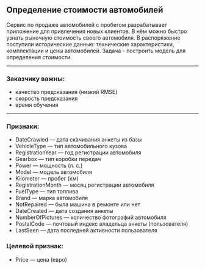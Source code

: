 ## Определение стоимости автомобилей


Сервис по продаже автомобилей с пробегом разрабатывает приложение для привлечения новых клиентов. В нём можно быстро узнать рыночную стоимость своего автомобиля. 
В распоряжение поступили исторические данные: технические характеристики, комплектации и цены автомобилей. Задача - построить модель для определения стоимости.

***

### Заказчику важны:
* качество предсказания (низкий RMSE)
* скорость предсказания
* время обучения

*** 

### Признаки:
* DateCrawled — дата скачивания анкеты из базы
* VehicleType — тип автомобильного кузова
* RegistrationYear — год регистрации автомобиля
* Gearbox — тип коробки передач
* Power — мощность (л. с.)
* Model — модель автомобиля
* Kilometer — пробег (км)
* RegistrationMonth — месяц регистрации автомобиля
* FuelType — тип топлива
* Brand — марка автомобиля
* NotRepaired — была машина в ремонте или нет
* DateCreated — дата создания анкеты
* NumberOfPictures — количество фотографий автомобиля
* PostalCode — почтовый индекс владельца анкеты (пользователя)
* LastSeen — дата последней активности пользователя
### Целевой признак:
* Price — цена (евро)
